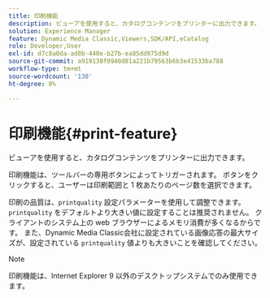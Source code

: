 ```yaml
---
title: 印刷機能
description: ビューアを使用すると、カタログコンテンツをプリンターに出力できます。
solution: Experience Manager
feature: Dynamic Media Classic,Viewers,SDK/API,eCatalog
role: Developer,User
exl-id: d7c8a0da-ad8b-440e-b27b-ea85dd975d9d
source-git-commit: a919130f0940d81a221b79563b6b3e41533ba788
workflow-type: tm+mt
source-wordcount: '130'
ht-degree: 0%

---
```


# 印刷機能{#print-feature}

ビューアを使用すると、カタログコンテンツをプリンターに出力できます。

印刷機能は、ツールバーの専用ボタンによってトリガーされます。 ボタンをクリックすると、ユーザーは印刷範囲と 1 枚あたりのページ数を選択できます。

印刷の品質は、`printquality` 設定パラメーターを使用して調整できます。 `printquality` をデフォルトより大きい値に設定することは推奨されません。 クライアントのシステム上の web ブラウザーによるメモリ消費が多くなるからです。 また、Dynamic Media Classic会社に設定されている画像応答の最大サイズが、設定されている `printquality` 値よりも大きいことを確認してください。

>[!NOTE]
>
>印刷機能は、Internet Explorer 9 以外のデスクトップシステムでのみ使用できます。

